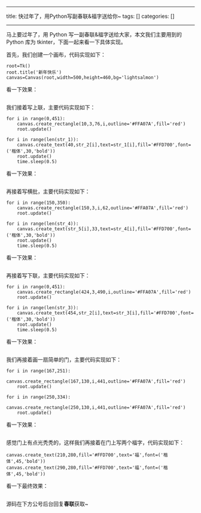
--- 
title:  快过年了，用Python写副春联&福字送给你~ 
tags: []
categories: [] 

---
马上要过年了，用 Python 写一副春联&amp;福字送给大家，本文我们主要用到的 Python 库为 tkinter，下面一起来看一下具体实现。

首先，我们创建一个画布，代码实现如下：

```
root=Tk()
root.title('新年快乐')
canvas=Canvas(root,width=500,height=460,bg='lightsalmon')

```

看一下效果：

<img src="https://img-blog.csdnimg.cn/49a218492dc845d585285379a9b45f5e.png?x-oss-process=image/watermark,type_d3F5LXplbmhlaQ,shadow_50,text_Q1NETiBAUHl0aG9u5bCP5LqM,size_20,color_FFFFFF,t_70,g_se,x_16#pic_center" alt="">

我们接着写上联，主要代码实现如下：

```
for i in range(0,451):
    canvas.create_rectangle(10,3,76,i,outline='#FFA07A',fill='red')
    root.update()
	
for i in range(len(str_1)):
    canvas.create_text(40,str_2[i],text=str_1[i],fill='#FFD700',font=('楷体',30,'bold'))
    root.update()
    time.sleep(0.5)	

```

看一下效果：

<img src="https://img-blog.csdnimg.cn/9284e640a914461baff1a2c843681ae1.png?x-oss-process=image/watermark,type_d3F5LXplbmhlaQ,shadow_50,text_Q1NETiBAUHl0aG9u5bCP5LqM,size_20,color_FFFFFF,t_70,g_se,x_16#pic_center" alt="">

再接着写横批，主要代码实现如下：

```
for i in range(150,350):
    canvas.create_rectangle(150,3,i,62,outline='#FFA07A',fill='red')
    root.update()

for i in range(len(str_4)):
    canvas.create_text(str_5[i],33,text=str_4[i],fill='#FFD700',font=('楷体',30,'bold'))
    root.update()
    time.sleep(0.5)

```

看一下效果：

<img src="https://img-blog.csdnimg.cn/59e43c12218047bdb006cea85005e96e.png?x-oss-process=image/watermark,type_d3F5LXplbmhlaQ,shadow_50,text_Q1NETiBAUHl0aG9u5bCP5LqM,size_20,color_FFFFFF,t_70,g_se,x_16#pic_center" alt="">

再接着写下联，主要代码实现如下：

```
for i in range(0,451):
    canvas.create_rectangle(424,3,490,i,outline='#FFA07A',fill='red')
    root.update()

for i in range(len(str_3)):
    canvas.create_text(454,str_2[i],text=str_3[i],fill='#FFD700',font=('楷体',30,'bold'))
    root.update()
    time.sleep(0.5)

```

看一下效果：

<img src="https://img-blog.csdnimg.cn/92528d0b3fea4fbdac07285ab928c361.png?x-oss-process=image/watermark,type_d3F5LXplbmhlaQ,shadow_50,text_Q1NETiBAUHl0aG9u5bCP5LqM,size_20,color_FFFFFF,t_70,g_se,x_16#pic_center" alt="">

我们再接着画一扇简单的门，主要代码实现如下：

```
for i in range(167,251):
    canvas.create_rectangle(167,130,i,441,outline='#FFA07A',fill='red')
    root.update()

for i in range(250,334):
    canvas.create_rectangle(250,130,i,441,outline='#FFA07A',fill='red')
    root.update()

```

看一下效果：

<img src="https://img-blog.csdnimg.cn/fd77f0ff258849ccb06d4ca03c84cd42.png?x-oss-process=image/watermark,type_d3F5LXplbmhlaQ,shadow_50,text_Q1NETiBAUHl0aG9u5bCP5LqM,size_20,color_FFFFFF,t_70,g_se,x_16#pic_center" alt="">

感觉门上有点光秃秃的，这样我们再接着在门上写两个福字，代码实现如下：

```
canvas.create_text(210,280,fill='#FFD700',text='福',font=('楷体',45,'bold'))
canvas.create_text(290,280,fill='#FFD700',text='福',font=('楷体',45,'bold'))

```

看一下最终效果：

<img src="https://img-blog.csdnimg.cn/0cad4cf240014fa7aaa337513aef5d84.png?x-oss-process=image/watermark,type_d3F5LXplbmhlaQ,shadow_50,text_Q1NETiBAUHl0aG9u5bCP5LqM,size_20,color_FFFFFF,t_70,g_se,x_16#pic_center" alt="">

源码在下方公号后台回复**春联**获取~

